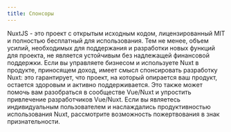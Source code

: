 ```yaml
---
title: Спонсоры 
---
```

NuxtJS - это проект с открытым исходным кодом, лицензированный MIT и полностью бесплатный для использования.
Тем не менее, объем усилий, необходимых для поддержания и разработки новых функций для проекта, не является устойчивым без надлежащей финансовой поддержки.
Если вы управляете бизнесом и используете Nuxt в продукте, приносящем доход, имеет смысл спонсировать разработку Nuxt: это гарантирует, что проект, на который опирается ваш продукт, остается здоровым и активно поддерживается. Это также может помочь вам разобраться в сообществе Vue/Nuxt и упростить привлечение разработчиков Vue/Nuxt.
Если вы являетесь индивидуальным пользователем и наслаждались продуктивностью использования Nuxt, рассмотрите возможность пожертвования в знак признательности.